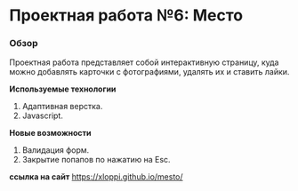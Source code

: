 # Проектная работа №6: Место

### **Обзор**

Проектная работа представляет собой интерактивную страницу, куда можно добавлять карточки с фотографиями, удалять их и ставить лайки.

**Используемые технологии**

1. Адаптивная верстка.
2. Javascript.

**Новые возможности**
1. Валидация форм.
2. Закрытие попапов по нажатию на Esc.

**ссылка на сайт**
https://xloppi.github.io/mesto/
